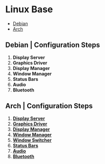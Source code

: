 # Linux Base
* [Debian](#debian--configuration-steps)
* [Arch](#arch--configuration-steps)

## Debian | Configuration Steps
1. **Display Server**
1. **Graphics Driver**
1. **Display Manager**
1. **Window Manager**
1. **Status Bars**
1. **Audio**
1. **Bluetooth**

## Arch | Configuration Steps
1. [**Display Server**](Arch/displayServerProtocol.md)
1. [**Graphics Driver**](Arch/graphicsDriver.md)
1. [**Display Manager**](Arch/displayManager.md)
1. [**Window Manager**](Arch/windowManager.md)
1. [**Window Switcher**](Arch/windowSwitcher.md)
1. [**Status Bars**](Arch/statusBars.md)
1. [**Audio**](Arch/audio.md)
1. [**Bluetooth**](Arch/bluetooth.md)